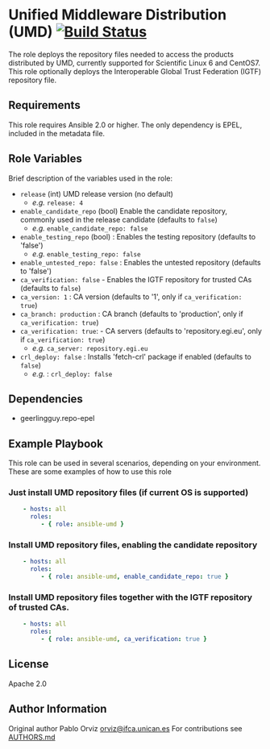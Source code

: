 # Unified Middleware Distribution (UMD) [![Build Status](https://travis-ci.org/EGI-Foundation/ansible-role-umd.svg?branch=master)](https://travis-ci.org/EGI-Foundation/ansible-role-umd)

The role deploys the repository files needed to access the products
distributed by UMD, currently supported for Scientific Linux 6 and CentOS7.
This role optionally deploys the Interoperable Global Trust Federation (IGTF) repository file.

## Requirements

This role requires Ansible 2.0 or higher. The only dependency is EPEL,
included in the metadata file.

## Role Variables

Brief description of the variables used in the role:

- `release` (int) UMD release version (no default)
  - _e.g._  `release: 4`
- `enable_candidate_repo` (bool) Enable the candidate repository, commonly used in the release candidate (defaults to `false`)
  - _e.g._ `enable_candidate_repo: false`
- `enable_testing_repo` (bool) : Enables the testing repository (defaults to 'false')
  - _e.g._ `enable_testing_repo: false`
- `enable_untested_repo: false` : Enables the untested repository (defaults to 'false')
- `ca_verification: false` -  Enables the IGTF repository for trusted CAs (defaults to `false`)
- `ca_version: 1` : CA version (defaults to '1', only if `ca_verification: true`)
- `ca_branch: production` : CA branch (defaults to 'production', only if `ca_verification: true`)
- `ca_verification: true`: - CA servers (defaults to 'repository.egi.eu', only if
    `ca_verification: true`)
  - _e.g._ `ca_server: repository.egi.eu`
- `crl_deploy: false` : Installs 'fetch-crl' package if enabled (defaults to `false`)
  - _e.g._ : `crl_deploy: false`

## Dependencies

- geerlingguy.repo-epel

## Example Playbook

This role can be used in several scenarios, depending on your environment. These are some examples of how to use this role 

### Just install UMD repository files (if current OS is supported) 

```yaml
    - hosts: all
      roles:
         - { role: ansible-umd }
```

### Install UMD repository files, enabling the candidate repository

```yaml
    - hosts: all
      roles:
         - { role: ansible-umd, enable_candidate_repo: true }
```

### Install UMD repository files together with the IGTF repository of trusted CAs.

```yaml
    - hosts: all
      roles:
         - { role: ansible-umd, ca_verification: true }
```

## License


Apache 2.0

## Author Information

Original author Pablo Orviz <orviz@ifca.unican.es>
For contributions see [AUTHORS.md](AUTHORS.md)
